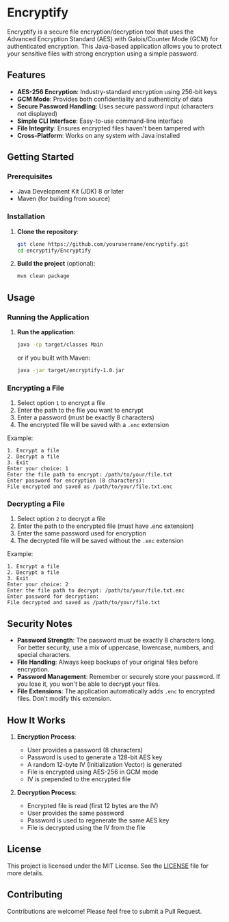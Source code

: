 # Encryptify

Encryptify is a secure file encryption/decryption tool that uses the Advanced Encryption Standard (AES) with Galois/Counter Mode (GCM) for authenticated encryption. This Java-based application allows you to protect your sensitive files with strong encryption using a simple password.

## Features

- **AES-256 Encryption**: Industry-standard encryption using 256-bit keys
- **GCM Mode**: Provides both confidentiality and authenticity of data
- **Secure Password Handling**: Uses secure password input (characters not displayed)
- **Simple CLI Interface**: Easy-to-use command-line interface
- **File Integrity**: Ensures encrypted files haven't been tampered with
- **Cross-Platform**: Works on any system with Java installed

## Getting Started

### Prerequisites

- Java Development Kit (JDK) 8 or later
- Maven (for building from source)

### Installation

1. **Clone the repository**:
   ```bash
   git clone https://github.com/yourusername/encryptify.git
   cd encryptify/Encryptify
   ```

2. **Build the project** (optional):
   ```bash
   mvn clean package
   ```

## Usage

### Running the Application

1. **Run the application**:
   ```bash
   java -cp target/classes Main
   ```
   or if you built with Maven:
   ```bash
   java -jar target/encryptify-1.0.jar
   ```

### Encrypting a File

1. Select option `1` to encrypt a file
2. Enter the path to the file you want to encrypt
3. Enter a password (must be exactly 8 characters)
4. The encrypted file will be saved with a `.enc` extension

Example:
```
1. Encrypt a file
2. Decrypt a file
3. Exit
Enter your choice: 1
Enter the file path to encrypt: /path/to/your/file.txt
Enter password for encryption (8 characters): 
File encrypted and saved as /path/to/your/file.txt.enc
```

### Decrypting a File

1. Select option `2` to decrypt a file
2. Enter the path to the encrypted file (must have .enc extension)
3. Enter the same password used for encryption
4. The decrypted file will be saved without the `.enc` extension

Example:
```
1. Encrypt a file
2. Decrypt a file
3. Exit
Enter your choice: 2
Enter the file path to decrypt: /path/to/your/file.txt.enc
Enter password for decryption: 
File decrypted and saved as /path/to/your/file.txt
```

## Security Notes

- **Password Strength**: The password must be exactly 8 characters long. For better security, use a mix of uppercase, lowercase, numbers, and special characters.
- **File Handling**: Always keep backups of your original files before encryption.
- **Password Management**: Remember or securely store your password. If you lose it, you won't be able to decrypt your files.
- **File Extensions**: The application automatically adds `.enc` to encrypted files. Don't modify this extension.

## How It Works

1. **Encryption Process**:
   - User provides a password (8 characters)
   - Password is used to generate a 128-bit AES key
   - A random 12-byte IV (Initialization Vector) is generated
   - File is encrypted using AES-256 in GCM mode
   - IV is prepended to the encrypted file

2. **Decryption Process**:
   - Encrypted file is read (first 12 bytes are the IV)
   - User provides the same password
   - Password is used to regenerate the same AES key
   - File is decrypted using the IV from the file

## License

This project is licensed under the MIT License. See the [LICENSE](LICENSE) file for more details.

## Contributing

Contributions are welcome! Please feel free to submit a Pull Request.
